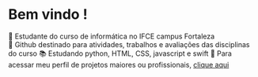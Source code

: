 # Bem vindo !

🏫 Estudante do curso de informática no IFCE campus Fortaleza  
🎯 Github destinado para atividades, trabalhos e avaliações das disciplinas do curso
📚 Estudando python, HTML, CSS, javascript e swift 
📜 Para acessar meu perfil de projetos maiores ou profissionais, <a href='https://github.com/nicolasscarvalho'> clique aqui </a>

<!--
**NicolasCarvalho-IFCE-Institucional/NicolasCarvalho-IFCE-Institucional** is a ✨ _special_ ✨ repository because its `README.md` (this file) appears on your GitHub profile.
